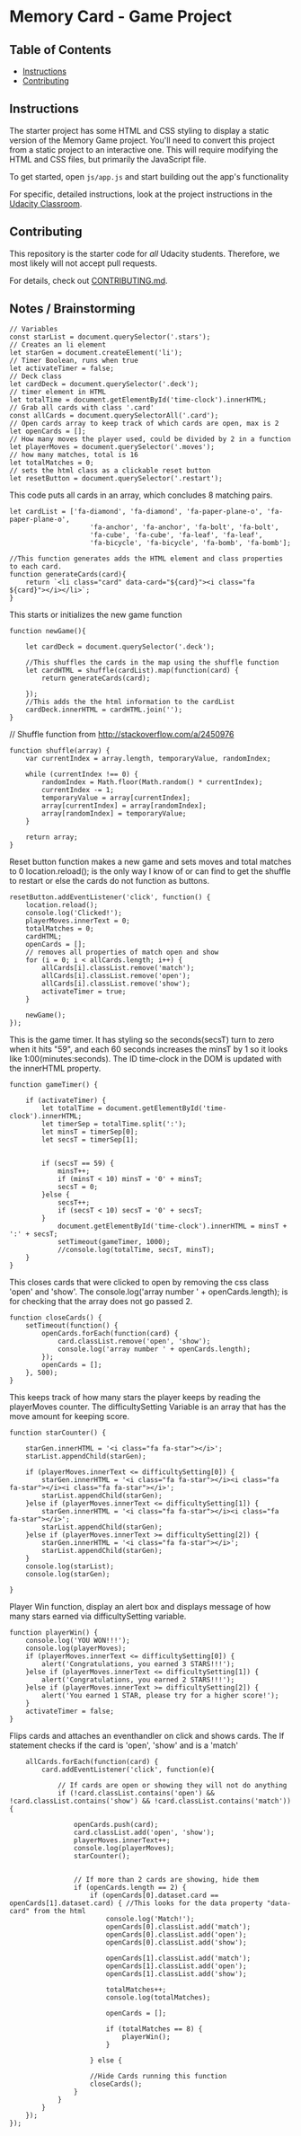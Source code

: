 # Memory Card -  Game Project

## Table of Contents

* [Instructions](#instructions)
* [Contributing](#contributing)

## Instructions

The starter project has some HTML and CSS styling to display a static version of the Memory Game project. You'll need to convert this project from a static project to an interactive one. This will require modifying the HTML and CSS files, but primarily the JavaScript file.

To get started, open `js/app.js` and start building out the app's functionality

For specific, detailed instructions, look at the project instructions in the [Udacity Classroom](https://classroom.udacity.com/me).

## Contributing

This repository is the starter code for _all_ Udacity students. Therefore, we most likely will not accept pull requests.

For details, check out [CONTRIBUTING.md](CONTRIBUTING.md).

## Notes / Brainstorming

```
// Variables
const starList = document.querySelector('.stars');
// Creates an li element
let starGen = document.createElement('li');
// Timer Boolean, runs when true
let activateTimer = false;
// Deck class
let cardDeck = document.querySelector('.deck');
// timer element in HTML
let totalTime = document.getElementById('time-clock').innerHTML;
// Grab all cards with class '.card'
const allCards = document.querySelectorAll('.card');
// Open cards array to keep track of which cards are open, max is 2
let openCards = [];
// How many moves the player used, could be divided by 2 in a function
let playerMoves = document.querySelector('.moves');
// how many matches, total is 16
let totalMatches = 0;
// sets the html class as a clickable reset button
let resetButton = document.querySelector('.restart');
```



This code puts all cards in an array, which concludes 8 matching pairs.

```
let cardList = ['fa-diamond', 'fa-diamond', 'fa-paper-plane-o', 'fa-paper-plane-o',
                    'fa-anchor', 'fa-anchor', 'fa-bolt', 'fa-bolt',
                    'fa-cube', 'fa-cube', 'fa-leaf', 'fa-leaf',
                    'fa-bicycle', 'fa-bicycle', 'fa-bomb', 'fa-bomb'];

//This function generates adds the HTML element and class properties to each card.
function generateCards(card){
    return `<li class="card" data-card="${card}"><i class="fa ${card}"></i></li>`;
}
```



This starts or initializes the new game function

``` 
function newGame(){
    
    let cardDeck = document.querySelector('.deck');
    
    //This shuffles the cards in the map using the shuffle function
    let cardHTML = shuffle(cardList).map(function(card) {
        return generateCards(card);

    });
    //This adds the the html information to the cardList
    cardDeck.innerHTML = cardHTML.join('');
}
```



// Shuffle function from http://stackoverflow.com/a/2450976

```
function shuffle(array) {
    var currentIndex = array.length, temporaryValue, randomIndex;

    while (currentIndex !== 0) {
        randomIndex = Math.floor(Math.random() * currentIndex);
        currentIndex -= 1;
        temporaryValue = array[currentIndex];
        array[currentIndex] = array[randomIndex];
        array[randomIndex] = temporaryValue;
    }

    return array;
}
```



Reset button function makes a new game and sets moves and total matches to 0
location.reload(); is the only way I know of or can find to get the shuffle to restart or else the cards do not function as buttons.

```
resetButton.addEventListener('click', function() {
    location.reload();
    console.log('Clicked!');
    playerMoves.innerText = 0;
    totalMatches = 0;
    cardHTML;
    openCards = [];
    // removes all properties of match open and show
    for (i = 0; i < allCards.length; i++) {
        allCards[i].classList.remove('match');
        allCards[i].classList.remove('open');
        allCards[i].classList.remove('show');
        activateTimer = true;
    }
    
    newGame();
});
```



This is the game timer. It has styling so the seconds(secsT) turn to zero when it hits "59", and each 60 seconds increases the minsT by 1 so it looks like 1:00(minutes:seconds). The ID time-clock in the DOM is updated with the innerHTML property.

```
function gameTimer() {
    
    if (activateTimer) {
        let totalTime = document.getElementById('time-clock').innerHTML;
        let timerSep = totalTime.split(':');
        let minsT = timerSep[0];
        let secsT = timerSep[1];

    
        if (secsT == 59) {
            minsT++;
            if (minsT < 10) minsT = '0' + minsT;
            secsT = 0;
        }else {
            secsT++;
            if (secsT < 10) secsT = '0' + secsT;
        }
            document.getElementById('time-clock').innerHTML = minsT + ':' + secsT;
            setTimeout(gameTimer, 1000);
            //console.log(totalTime, secsT, minsT);
    }
}

```



This closes cards that were clicked to open by removing the css class 'open' and 'show'. The console.log('array number ' + openCards.length); is for checking that the array does not go passed 2.

```
function closeCards() {
    setTimeout(function() {
        openCards.forEach(function(card) {
            card.classList.remove('open', 'show');
            console.log('array number ' + openCards.length);
        });
        openCards = [];
    }, 500);   
}
```



This keeps track of how many stars the player keeps by reading the playerMoves counter. The difficultySetting Variable is an array that has the move amount for keeping score.

```
function starCounter() {

    starGen.innerHTML = '<i class="fa fa-star"></i>';
    starList.appendChild(starGen);

    if (playerMoves.innerText <= difficultySetting[0]) {
        starGen.innerHTML = '<i class="fa fa-star"></i><i class="fa fa-star"></i><i class="fa fa-star"></i>';
        starList.appendChild(starGen);
    }else if (playerMoves.innerText <= difficultySetting[1]) {
        starGen.innerHTML = '<i class="fa fa-star"></i><i class="fa fa-star"></i>';
        starList.appendChild(starGen);
    }else if (playerMoves.innerText >= difficultySetting[2]) {
        starGen.innerHTML = '<i class="fa fa-star"></i>';
        starList.appendChild(starGen);
    }
    console.log(starList);
    console.log(starGen);

}
```



Player Win function, display an alert box and displays message of how many stars earned via difficultySetting variable.

```
function playerWin() {
    console.log('YOU WON!!!');
    console.log(playerMoves);
    if (playerMoves.innerText <= difficultySetting[0]) {
        alert('Congratulations, you earned 3 STARS!!!');
    }else if (playerMoves.innerText <= difficultySetting[1]) {
        alert('Congratulations, you earned 2 STARS!!!');
    }else if (playerMoves.innerText >= difficultySetting[2]) {
        alert('You earned 1 STAR, please try for a higher score!');
    }
    activateTimer = false;
}
```



Flips cards and attaches an eventhandler on click and shows cards. The If statement checks if the card is 'open', 'show' and is a 'match'

```
    allCards.forEach(function(card) {
        card.addEventListener('click', function(e){

            // If cards are open or showing they will not do anything
            if (!card.classList.contains('open') && !card.classList.contains('show') && !card.classList.contains('match')) {
                
                openCards.push(card);
                card.classList.add('open', 'show');
                playerMoves.innerText++;
                console.log(playerMoves);
                starCounter();
                
                
                // If more than 2 cards are showing, hide them
                if (openCards.length == 2) {
                    if (openCards[0].dataset.card == openCards[1].dataset.card) { //This looks for the data property "data-card" from the html
                        console.log('Match!');
                        openCards[0].classList.add('match');
                        openCards[0].classList.add('open');
                        openCards[0].classList.add('show');

                        openCards[1].classList.add('match');
                        openCards[1].classList.add('open');
                        openCards[1].classList.add('show');

                        totalMatches++;
                        console.log(totalMatches);

                        openCards = [];

                        if (totalMatches == 8) {
                            playerWin();
                        }

                    } else {

                    //Hide Cards running this function
                    closeCards();
                }
            }
        }
    });
});
